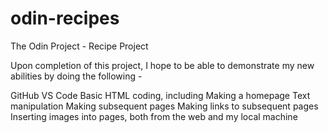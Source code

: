 # odin-recipes
The Odin Project - Recipe Project

Upon completion of this project, I hope to be able to demonstrate my new abilities by doing the following -

GitHub
VS Code
Basic HTML coding, including
	Making a homepage
	Text manipulation
	Making subsequent pages
	Making links to subsequent pages
	Inserting images into pages, both from the web and my local machine
	
